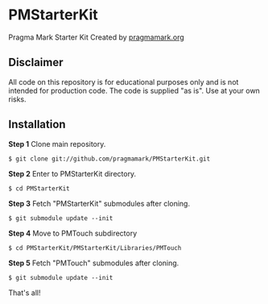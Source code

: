 PMStarterKit
============

Pragma Mark Starter Kit
Created by [pragmamark.org](http://pragmamark.org)


Disclaimer
----------
All code on this repository is for educational purposes only and is not intended for
production code. The code is supplied "as is". Use at your own risks.


Installation
------------

**Step 1**
Clone main repository.

	$ git clone git://github.com/pragmamark/PMStarterKit.git
	
**Step 2**
Enter to PMStarterKit directory.

	$ cd PMStarterKit

**Step 3**
Fetch "PMStarterKit" submodules after cloning.

	$ git submodule update --init
	
**Step 4**
Move to PMTouch subdirectory

	$ cd PMStarterKit/PMStarterKit/Libraries/PMTouch 
	
**Step 5**
Fetch "PMTouch" submodules after cloning.

	$ git submodule update --init

That's all!